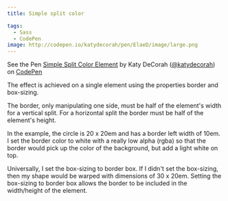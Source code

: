 ```yaml
---
title: Simple split color

tags:
  - Sass
  - CodePen
image: http://codepen.io/katydecorah/pen/ElaeD/image/large.png
---
```


<p data-height="450" data-theme-id="97" data-slug-hash="ElaeD" data-user="katydecorah" data-default-tab="result" class='codepen'>See the Pen <a href='http://codepen.io/katydecorah/pen/ElaeD'>Simple Split Color Element</a> by Katy DeCorah (<a href='http://codepen.io/katydecorah'>@katydecorah</a>) on <a href='http://codepen.io'>CodePen</a></p>

The effect is achieved on a single element using the properties border and box-sizing.

The border, only manipulating one side, must be half of the element's width for a vertical split. For a horizontal split the border must be half of the element's height.

In the example, the circle is 20 x 20em and has a border left width of 10em. I set the border color to white with a really low alpha (rgba) so that the border would pick up the color of the background, but add a light white on top.

Universally, I set the box-sizing to border box. If I didn't set the box-sizing, then my shape would be warped with dimensions of 30 x 20em. Setting the box-sizing to border box allows the border to be included in the width/height of the element.
